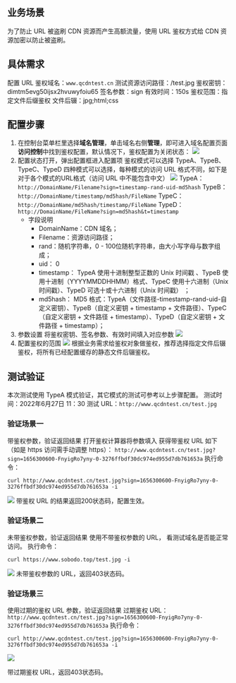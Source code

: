 
## 业务场景
为了防止 URL 被盗刷 CDN 资源而产生高额流量，使用 URL 鉴权方式给 CDN 资源加密以防止被盗刷。

## 具体需求
配置 URL 鉴权域名：`www.qcdntest.cn`
测试资源访问路径：/test.jpg
鉴权密钥：dimtm5evg50ijsx2hvuwyfoiu65
签名参数：sign
有效时间：150s
鉴权范围：指定文件后缀鉴权
文件后辍：jpg;html;css

## 配置步骤
1. 在控制台菜单栏里选择**域名管理**，单击域名右侧**管理**，即可进入域名配置页面**访问控制**中找到鉴权配置，默认情况下，鉴权配置为关闭状态：
![](https://qcloudimg.tencent-cloud.cn/raw/ed254bc7a57977416766c4a399aaa82d.png)
2. 配置状态打开，弹出配置框进入配置项
鉴权模式可以选择 TypeA、TypeB、TypeC、TypeD 四种模式可以选择，每种模式的访问 URL 格式不同，如下是对于各个模式的URL格式（访问 URL 中不能包含中文）
![](https://qcloudimg.tencent-cloud.cn/raw/e0dc7ec84c4c275a30f1eee60e5df6f7.png)
TypeA：`http://DomainName/Filename?sign=timestamp-rand-uid-md5hash`
TypeB：`http://DomainName/timestamp/md5hash/FileName`
TypeC：`http://DomainName/md5hash/timestamp/FileName`
TypeD：`http://DomainName/FileName?sign=md5hash&t=timestamp`
	- 字段说明
		- DomainName：CDN 域名；
		- Filename：资源访问路径；
		- rand：随机字符串，0 - 100位随机字符串，由大小写字母与数字组成；
		- uid：  0
		- timestamp：  TypeA 使用十进制整型正数的 Unix 时间戳 、TypeB 使用十进制（YYYYMMDDHHMM）格式、TypeC 使用十六进制（Unix 时间戳）、TypeD 可选十或十六进制（Unix 时间戳） ；
		- md5hash：  MD5 格式：TypeA（文件路径-timestamp-rand-uid-自定义密钥）、TypeB（自定义密钥 + timestamp + 文件路径）、TypeC（自定义密钥 + 文件路径 + timestamp）、TypeD（自定义密钥 + 文件路径 + timestamp）；
3. 参数设置
将鉴权密钥、签名参数、有效时间填入对应参数
![](https://qcloudimg.tencent-cloud.cn/raw/ccef2008f7d3b2869affe3ae8e40015f.png)
4. 配置鉴权的范围
![](https://qcloudimg.tencent-cloud.cn/raw/dfa7f62c4eb152a3877e4120bbba641e.png)
根据业务需求给鉴权对象做鉴权，推荐选择指定文件后辍鉴权，将所有已经配置缓存的静态文件后辍鉴权。

## 测试验证
本次测试使用 TypeA 模式验证，其它模式的测试可参考以上步骤配置。
测试时间：2022年6月27日  11：30
测试 URL：`http://www.qcdntest.cn/test.jpg`


### 验证场景一
带鉴权参数，验证返回结果
打开鉴权计算器将参数填入 获得带鉴权 URL 如下（如是 https 访问需手动调整 https）：
`http://www.qcdntest.cn/test.jpg?sign=1656300600-FnyigRo7yny-0-3276ffbdf30dc974ed955d7db761653a`
执行命令：
```
curl http://www.qcdntest.cn/test.jpg?sign=1656300600-FnyigRo7yny-0-3276ffbdf30dc974ed955d7db761653a -i
```
![](https://qcloudimg.tencent-cloud.cn/raw/ad95dc383a89dbadab75ff15ee0990a2.png)
带鉴权 URL 的结果返回200状态码，配置生效。

### 验证场景二
未带鉴权参数，验证返回结果
使用不带鉴权参数的 URL， 看测试域名是否能正常访问。
执行命令：
```
curl https://www.sobodo.top/test.jpg -i
```
![](https://qcloudimg.tencent-cloud.cn/raw/2c21ea57f1e10c3d9e3f0f1e64f94ace.png)
未带鉴权参数的 URL，返回403状态码。

### 验证场景三
使用过期的鉴权 URL 参数，验证返回结果
过期鉴权 URL：`http://www.qcdntest.cn/test.jpg?sign=1656300600-FnyigRo7yny-0-3276ffbdf30dc974ed955d7db761653a`
执行命令：
```
curl http://www.qcdntest.cn/test.jpg?sign=1656300600-FnyigRo7yny-0-3276ffbdf30dc974ed955d7db761653a -i
```
![](https://qcloudimg.tencent-cloud.cn/raw/e123d6ed926c85ac8d6575510a0e44d2.png)

带过期鉴权 URL，返回403状态码。

